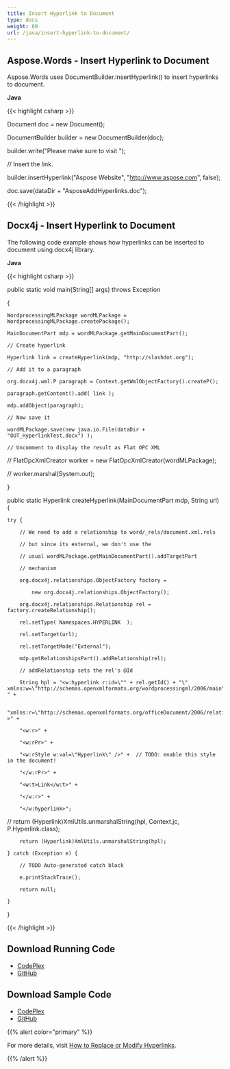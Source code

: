```yaml
---
title: Insert Hyperlink to Document
type: docs
weight: 60
url: /java/insert-hyperlink-to-document/
---
```


## **Aspose.Words - Insert Hyperlink to Document**
Aspose.Words uses DocumentBuilder.insertHyperlink() to insert hyperlinks to document.

**Java**

{{< highlight csharp >}}

 Document doc = new Document();

DocumentBuilder builder = new DocumentBuilder(doc);

builder.write("Please make sure to visit ");

// Insert the link.

builder.insertHyperlink("Aspose Website", "http://www.aspose.com", false);

doc.save(dataDir + "AsposeAddHyperlinks.doc");


{{< /highlight >}}
## **Docx4j - Insert Hyperlink to Document**
The following code example shows how hyperlinks can be inserted to document using docx4j library.

**Java**

{{< highlight csharp >}}

 public static void main(String[] args) throws Exception

{

	WordprocessingMLPackage wordMLPackage = WordprocessingMLPackage.createPackage();

	MainDocumentPart mdp = wordMLPackage.getMainDocumentPart();

	// Create hyperlink

	Hyperlink link = createHyperlink(mdp, "http://slashdot.org");

	// Add it to a paragraph

	org.docx4j.wml.P paragraph = Context.getWmlObjectFactory().createP();

	paragraph.getContent().add( link );

	mdp.addObject(paragraph);

	// Now save it

	wordMLPackage.save(new java.io.File(dataDir + "OUT_HyperlinkTest.docx") );

	// Uncomment to display the result as Flat OPC XML

//		FlatOpcXmlCreator worker = new FlatOpcXmlCreator(wordMLPackage);

//		worker.marshal(System.out);

}

public static Hyperlink createHyperlink(MainDocumentPart mdp, String url) {

	try {

		// We need to add a relationship to word/_rels/document.xml.rels

		// but since its external, we don't use the

		// usual wordMLPackage.getMainDocumentPart().addTargetPart

		// mechanism

		org.docx4j.relationships.ObjectFactory factory =

			new org.docx4j.relationships.ObjectFactory();

		org.docx4j.relationships.Relationship rel = factory.createRelationship();

		rel.setType( Namespaces.HYPERLINK  );

		rel.setTarget(url);

		rel.setTargetMode("External");

		mdp.getRelationshipsPart().addRelationship(rel);

		// addRelationship sets the rel's @Id

		String hpl = "<w:hyperlink r:id=\"" + rel.getId() + "\" xmlns:w=\"http://schemas.openxmlformats.org/wordprocessingml/2006/main\" " +

		"xmlns:r=\"http://schemas.openxmlformats.org/officeDocument/2006/relationships\" >" +

		"<w:r>" +

		"<w:rPr>" +

		"<w:rStyle w:val=\"Hyperlink\" />" +  // TODO: enable this style in the document!

		"</w:rPr>" +

		"<w:t>Link</w:t>" +

		"</w:r>" +

		"</w:hyperlink>";

//			return (Hyperlink)XmlUtils.unmarshalString(hpl, Context.jc, P.Hyperlink.class);

		return (Hyperlink)XmlUtils.unmarshalString(hpl);

	} catch (Exception e) {

		// TODO Auto-generated catch block

		e.printStackTrace();

		return null;

	}

}

{{< /highlight >}}
## **Download Running Code**
- [CodePlex](https://aspose-wordsjavadocx4j.codeplex.com/releases/view/618874)
- [GitHub](https://github.com/aspose-words/Aspose.Words-for-Java/releases/tag/Aspose.Words_Java_for_Docx4j-v1.0.0)
## **Download Sample Code**
- [CodePlex](https://aspose-wordsjavadocx4j.codeplex.com/SourceControl/latest#src/main/java/com/aspose/words/examples/featurescomparison/documents/inserthyperlinks/)
- [GitHub](https://github.com/aspose-words/Aspose.Words-for-Java/tree/master/Plugins/Aspose.Words-for-Java_for_Docx4j/src/main/java/com/aspose/words/examples/featurescomparison/documents/inserthyperlinks)

{{% alert color="primary" %}} 

For more details, visit [How to Replace or Modify Hyperlinks](/words/java/how-to-replace-or-modify-hyperlinks-and-replace-fields-with-static-text/).

{{% /alert %}}
